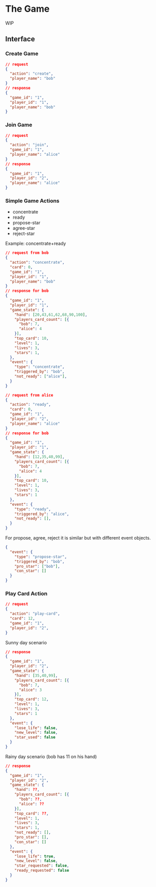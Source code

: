# The Game
WIP

## Interface
### Create Game
```json
// request
{
  "action": "create",
  "player_name": "bob"
}
// response
{
  "game_id": "1",
  "player_id": "1",
  "player_name": "bob"
}
```
### Join Game
```json
// request
{
  "action": "join",
  "game_id": "1",
  "player_name": "alice"
}
// response
{
  "game_id": "1",
  "player_id": "2",
  "player_name": "alice"
}
```
### Simple Game Actions
* concentrate
* ready
* propose-star
* agree-star
* reject-star

Example: concentrate+ready
```json
// request from bob
{
  "action": "concentrate",
  "card": 0,
  "game_id": "1",
  "player_id": "1",
  "player_name": "bob"
}
// response for bob
{
  "game_id": "1",
  "player_id": "1",
  "game_state": {
    "hand": [20,43,61,62,68,90,100],
    "players_card_count": [{
      "bob": 7,
      "alice": 4
    }],
    "top_card": 10,
    "level": 1,
    "lives": 3,
    "stars": 1,
  },
  "event": {
    "type": "concentrate",
    "triggered_by": "bob",
    "not_ready": ["alice"],
  }
}
```
```json
// request from alice
{
  "action": "ready",
  "card": 0,
  "game_id": "1",
  "player_id": "2",
  "player_name": "alice"
}
// response for bob
{
  "game_id": "1",
  "player_id": "1",
  "game_state": {
    "hand": [12,35,40,99],
    "players_card_count": [{
      "bob": 7,
      "alice": 4
    }],
    "top_card": 10,
    "level": 1,
    "lives": 3,
    "stars": 1
  },
  "event": {
    "type": "ready",
    "triggered_by": "alice",
    "not_ready": [],
  }
}
```
For propose, agree, reject it is similar but with different event objects.

```json
{
  "event": {
    "type": "propose-star",
    "triggered_by": "bob",
    "pro_star": ["bob"],
    "con_star": []
  }
}
```
### Play Card Action

```json
// request
{
  "action": "play-card",
  "card": 12,
  "game_id": "1",
  "player_id": "2",
}
```
Sunny day scenario
```json
// response
{
  "game_id": "1",
  "player_id": "2",
  "game_state": {
    "hand": [35,40,99],
    "players_card_count": [{
      "bob": 7,
      "alice": 3
    }],
    "top_card": 12,
    "level": 1,
    "lives": 3,
    "stars": 1
  },
  "event": {
    "lose_life": false,
    "new_level": false,
    "star_used": false
  }
}
```
Rainy day scenario (bob has 11 on his hand)
```json
// response
{
  "game_id": "1",
  "player_id": "2",
  "game_state": {
    "hand": ??,
    "players_card_count": [{
      "bob": ??,
      "alice": ??
    }],
    "top_card": ??,
    "level": 1,
    "lives": 3,
    "stars": 1,
    "not_ready": [],
    "pro_star": [],
    "con_star": []
  },
  "event": {
    "lose_life": true,
    "new_level": false,
    "star_requested": false,
    "ready_requested": false
  }
}
```